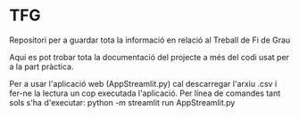 # TFG
Repositori per a guardar tota la informació en relació al Treball de Fi de Grau

Aquí es pot trobar tota la documentació del projecte a més del codi usat per a la part pràctica.

Per a usar l'aplicació web (AppStreamlit.py) cal descarregar l'arxiu .csv i fer-ne la lectura un cop executada l'aplicació.
Per línea de comandes tant sols s'ha d'executar: python -m streamlit run AppStreamlit.py
